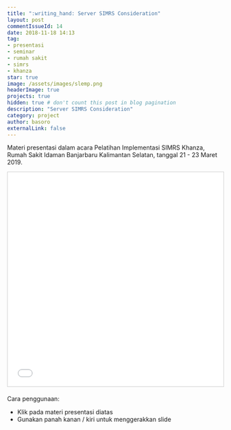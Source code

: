 ```yaml
---
title: ":writing_hand: Server SIMRS Consideration"
layout: post
commentIssueId: 14
date: 2018-11-18 14:13
tag:
- presentasi
- seminar
- rumah sakit
- simrs
- khanza
star: true
image: /assets/images/slemp.png
headerImage: true
projects: true
hidden: true # don't count this post in blog pagination
description: "Server SIMRS Consideration"
category: project
author: basoro
externalLink: false
---
```


Materi presentasi dalam acara Pelatihan Implementasi SIMRS Khanza, Rumah Sakit Idaman Banjarbaru Kalimantan Selatan, tanggal 21 - 23 Maret 2019.

<iframe src="//basoro.id/server-simrs-consideration/index.html" width="800" height="500" frameborder="0" marginwidth="0" marginheight="0" scrolling="no" style="border:1px solid #CCC; border-width:1px; margin-bottom:5px; max-width: 100%;" allowfullscreen> </iframe>

Cara penggunaan:
- Klik pada materi presentasi diatas
- Gunakan panah kanan / kiri untuk menggerakkan slide
